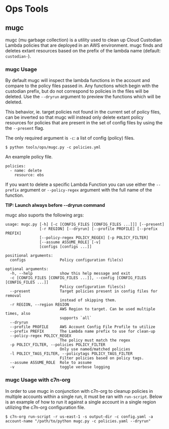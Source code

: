 # Ops Tools

## mugc

mugc (mu garbage collection) is a utility used to clean up Cloud
Custodian Lambda policies that are deployed in an AWS
environment. mugc finds and deletes extant resources based on the
prefix of the lambda name (default: `custodian-`).

### mugc Usage

By default mugc will inspect the lambda functions in the account and
compare to the policy files passed in. Any functions which begin with
the custodian prefix, but do not correspond to policies in the files
will be deleted. Use the `--dryrun` argument to preview the functions
which will be deleted.

This behavior, ie. target policies not found in the current set of
policy files, can be inverted so that mugc will instead only delete
extant policy resources for policies that are present in the set of
config files by using the the `--present` flag.

The only required argument is `-c`: a list of config (policy) files.

```
$ python tools/ops/mugc.py -c policies.yml
```

An example policy file.

```
policies:
  - name: delete
    resource: ebs
```

If you want to delete a specific Lambda Function you can use either
the `--prefix` argument or `--policy-regex` argument with the full
name of the function.

**TIP: Launch always before --dryrun command**

mugc also suports the following args:

```
usage: mugc.py [-h] [-c [CONFIG_FILES [CONFIG_FILES ...]]] [--present]
               [-r REGION] [--dryrun] [--profile PROFILE] [--prefix PREFIX]
               [--policy-regex POLICY_REGEX] [-p POLICY_FILTER]
               [--assume ASSUME_ROLE] [-v]
               [configs [configs ...]]

positional arguments:
  configs               Policy configuration file(s)

optional arguments:
  -h, --help            show this help message and exit
  -c [CONFIG_FILES [CONFIG_FILES ...]], --config [CONFIG_FILES [CONFIG_FILES ...]]
                        Policy configuration files(s)
  --present             Target policies present in config files for removal
                        instead of skipping them.
  -r REGION, --region REGION
                        AWS Region to target. Can be used multiple times, also
                        supports `all`
  --dryrun
  --profile PROFILE     AWS Account Config File Profile to utilize
  --prefix PREFIX       The Lambda name prefix to use for clean-up
  --policy-regex POLICY_REGEX
                        The policy must match the regex
  -p POLICY_FILTER, --policies POLICY_FILTER
                        Only use named/matched policies
  -l POLICY_TAGS_FILTER, --policytags POLICY_TAGS_FILTER
                        Filter policies based on policy tags.
  --assume ASSUME_ROLE  Role to assume
  -v                    toggle verbose logging

```

### mugc Usage with c7n-org

In order to use mugc in conjunction with c7n-org to cleanup policies in multiple accounts within a single run, it must be ran with `run-script`. Below is an example of how to run it against a single account in a single region utilizing the c7n-org configuration file.

```shell
$ c7n-org run-script -r us-east-1 -s output-dir -c config.yaml -a account-name "/path/to/python mugc.py -c policies.yaml --dryrun"
```
